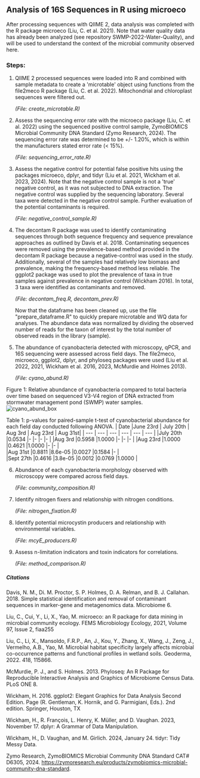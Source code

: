 ## Analysis of 16S Sequences in R using microeco

After processing sequences with QIIME 2, data analysis was completed with the R package microeco (Liu, C. et al. 2021). Note that water quality data has already been analyzed (see repository SWMP-2022-Water-Quality), and will be used to understand the context of the microbial community observed here.

### Steps:
1. QIIME 2 processed sequences were loaded into R and combined with sample metadata to create a 'microtable' object using functions from the file2meco R package (Liu, C. et al. 2022). Mitochondrial and chloroplast sequences were filtered out.

     *(File: create_microtable.R)*

2. Assess the sequencing error rate with the microeco package (Liu, C. et al. 2022) using the sequenced positive control sample, ZymoBIOMICS Microbial Community DNA Standard (Zymo Research, 2024). The sequencing error rate was determined to be +/- 1.20%, which is within the manufacturers stated error rate (< 15%).

   *(File: sequencing_error_rate.R)*

3. Assess the negative control for potential false positive hits using the packages microeco, dplyr, and tidyr (Liu et al. 2021, Wickham et al. 2023, 2024). Note that the negative control sample is not a 'true' negative control, as it was not subjected to DNA extraction. The negative control was supplied by the sequencing laboratory. Several taxa were detected in the negative control sample. Further evaluation of the potential contaminants is required. 

   *(File: negative_control_sample.R)*

4. The decontam R package was used to identify contaminating sequences through both sequence frequency and sequence prevalance approaches as outlined by Davis et al. 2018. Contaminating sequences were removed using the prevalence-based method provided in the decontam R package because a negative-control was used in the study. Additionally, several of the samples had relatively low biomass and prevalence, making the frequency-based method less reliable. The ggplot2 package was used to plot the prevalence of taxa in true samples against prevalence in negative control (Wickham 2016). In total, 3 taxa were identified as contaminants and removed.

    *(File: decontam_freq.R, decontam_prev.R)*

   Now that the dataframe has been cleaned up, use the file "prepare_dataframe.R" to quickly prepare microtable and WQ data for analyses. The abundance data was normalized by dividing the observed number of reads for the taxon of interest by the total number of observed reads in the library (sample). 

6.  The abundance of cyanobacteria detected with microscopy, qPCR, and 16S sequencing were assessed across field days. The file2meco, microeco, ggplot2, dplyr, and phyloseq packages were used (Liu et al. 2022, 2021, Wickham et al. 2016, 2023, McMurdie and Holmes 2013). 

    *(File: cyano_abund.R)*

Figure 1: Relative abundance of cyanobacteria compared to total bacteria over time based on sequenced V3-V4 region of DNA extracted from stormwater management pond (SWMP) water samples.
![cyano_abund_box](https://github.com/user-attachments/assets/8b1f21a3-841c-4005-a857-d32bb04c9640)

Table 1: p-values for paired-sample t-test of cyanobacterial abundance for each field day conducted following ANOVA.
|  Date    |June 23rd  | July 20th |  Aug 3rd |  Aug 23rd | Aug 31st|
| ---      | ---       | ---       | ---      | ---       | ---     | 
|July 20th |0.0534     |-          |-         |-          |-        |
|Aug 3rd   |0.5958     |1.0000     |-         |-          |-        |
|Aug 23rd  |1.0000     |0.4621     |1.0000    |-          |-        |  
|Aug 31st  |0.8811     |8.6e-05    |0.0027    |0.1584     |-        |  
|Sept 27th |0.4616     |3.8e-05    |0.0012    |0.0769     |1.0000 |

6. Abundance of each cyanobacteria morphology observed with microscopy were compared across field days.

    *(File: community_composition.R)*

7. Identify nitrogen fixers and relationship with nitrogen conditions.

    *(File: nitrogen_fixation.R)*

9. Identify potential microcystin producers and relationship with environmental variables.
 
    *(File: mcyE_producers.R)*

10. Assess n-limitation indicators and toxin indicators for correlations.

     *(File: method_comparison.R)*

##### Citations

Davis, N. M., Di. M. Proctor, S. P. Holmes, D. A. Relman, and B. J. Callahan. 2018. Simple statistical identification and removal of contaminant sequences in marker-gene and metagenomics data. Microbiome 6.

Liu, C., Cui, Y., Li, X., Yao, M. microeco: an R package for data mining
  in microbial community ecology. FEMS Microbiology Ecology, 2021, Volume 97, Issue 2,
  fiaa255

Liu, C., Li, X., Mansoldo, F.R.P., An, J., Kou, Y., Zhang, X., Wang, J., Zeng, J.,
  Vermelho, A.B., Yao, M. Microbial habitat specificity largely affects microbial
  co-occurrence patterns and functional profiles in wetland soils. Geoderma, 2022. 418, 115866.

McMurdie, P. J., and S. Holmes. 2013. Phyloseq: An R Package for Reproducible Interactive Analysis and Graphics of Microbiome Census Data. PLoS ONE 8.

Wickham, H. 2016. ggplot2: Elegant Graphics for Data Analysis Second Edition. Page (R. Gentleman, K. Hornik, and G. Parmigiani, Eds.). 2nd edition. Springer, Houston, TX

Wickham, H., R. François, L. Henry, K. Müller, and D. Vaughan. 2023, November 17. dplyr: A Grammar of Data Manipulation.

Wickham, H., D. Vaughan, and M. Girlich. 2024, January 24. tidyr: Tidy Messy Data.

Zymo Research, ZymoBIOMICS Microbial Community DNA Standard CAT# D6305, 2024. https://zymoresearch.eu/products/zymobiomics-microbial-community-dna-standard. 

